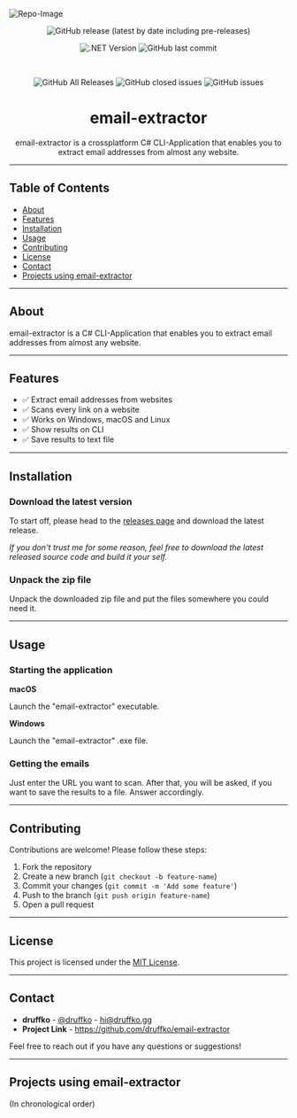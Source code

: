 ![Repo-Image](https://druffko.gg/github-images/email-extractor.png)

<div align="center">

![GitHub release (latest by date including pre-releases)](https://img.shields.io/github/v/release/druffko/email-extractor?include_prereleases)

![.NET Version](https://img.shields.io/badge/.NET-8.0-brightgreen)
![GitHub last commit](https://img.shields.io/github/last-commit/druffko/email-extractor)

  <br>

  ![GitHub All Releases](https://img.shields.io/github/downloads/druffko/email-extractor/total)
  ![GitHub closed issues](https://img.shields.io/github/issues-closed/druffko/email-extractor)
  ![GitHub issues](https://img.shields.io/github/issues/druffko/email-extractor)
  
  <h1>email-extractor</h1>
  <p>
    email-extractor is a crossplatform C# CLI-Application that enables you to extract email addresses from almost any website.
  </p>
</div>

---

## Table of Contents
- [About](#about)
- [Features](#features)
- [Installation](#installation)
- [Usage](#usage)
- [Contributing](#contributing)
- [License](#license)
- [Contact](#contact)
- [Projects using email-extractor](#projects)

---

## About

email-extractor is a C# CLI-Application that enables you to extract email addresses from almost any website.

---

## Features

- ✅ Extract email addresses from websites
- ✅ Scans every link on a website
- ✅ Works on Windows, macOS and Linux
- ✅ Show results on CLI
- ✅ Save results to text file

---

## Installation

### Download the latest version

To start off, please head to the [releases page](https://github.com/druffko/email-extractor/releases) and download the latest release.

*If you don't trust me for some reason, feel free to download the latest released source code and build it your self.*

### Unpack the zip file

Unpack the downloaded zip file and put the files somewhere you could need it.

---

## Usage

### Starting the application
**macOS**

Launch the "email-extractor" executable.

**Windows**

Launch the "email-extractor" .exe file.

### Getting the emails
Just enter the URL you want to scan. After that, you will be asked, if you want to save the results to a file. Answer accordingly.

---

## Contributing

Contributions are welcome! Please follow these steps:

1. Fork the repository
2. Create a new branch (`git checkout -b feature-name`)
3. Commit your changes (`git commit -m 'Add some feature'`)
4. Push to the branch (`git push origin feature-name`)
5. Open a pull request

---

## License

This project is licensed under the [MIT License](LICENSE).

---

## Contact

- **druffko** - [@druffko](https://twitter.com/druffko) - hi@druffko.gg
- **Project Link** - https://github.com/druffko/email-extractor

Feel free to reach out if you have any questions or suggestions!

---

## Projects using email-extractor</h2>
(In chronological order)
